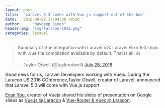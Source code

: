 ```yaml
---
layout: post
title:  "Laravel 5.3 comes with Vue.js support out of the box"
date:   2016-08-02 17:04:00 +0530
author:     "Navdeep Singh"
header-img: "img/laracon-2016.png"
categories: laravel
---
```


<blockquote class="twitter-tweet" data-lang="en"><p lang="en" dir="ltr">Summary of Vue integration with Laravel 5.3: Laravel Elixir 6.0 ships with .vue file compilation available by default. That is all. 👍</p>&mdash; Taylor Otwell (@taylorotwell) <a href="https://twitter.com/taylorotwell/status/758668039780913157">July 28, 2016</a></blockquote>
<script async src="//platform.twitter.com/widgets.js" charset="utf-8"></script>

<p>Good news for us, Laravel Developers working with Vuejs. During the Laracon US 2016 COnference,Taylor Otwell, creator of Laravel, announced that Laravel 5.3 will come with Vue.js support</p>

<p><a href="https://twitter.com/intent/tweet?screen_name=youyuxi" class="twitter-mention-button" data-show-count="false">Evan You</a><script async src="//platform.twitter.com/widgets.js" charset="utf-8"></script>, creator of Vuejs shared his slides of presentation on Google slides as <a href="https://docs.google.com/presentation/d/16MpK3I2LZz47QdLg3uMNkCC3PqmM0znXF3-FdCEpics/edit#slide=id.p">Vue.js @ Laracon</a> & <a href="https://t.co/YfMqXe07Xt">Vue-Router & Vuex @ Laracon</a>.</p>